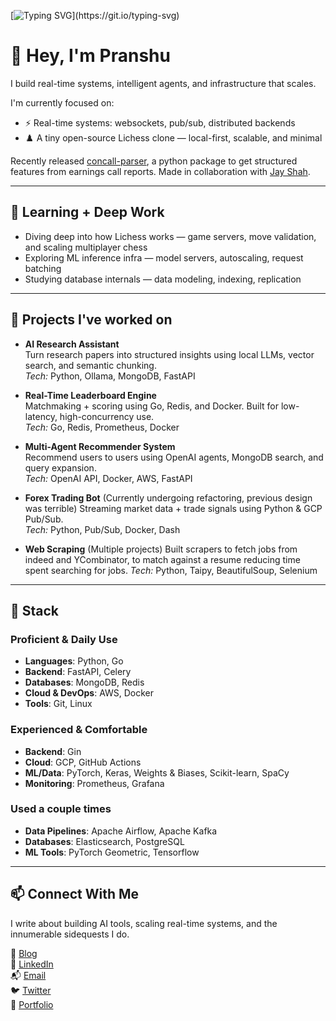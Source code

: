 [![Typing SVG](https://readme-typing-svg.demolab.com/?lines=Hi+there!)](https://git.io/typing-svg)

# 👋 Hey, I'm Pranshu

I build real-time systems, intelligent agents, and infrastructure that scales.


I'm currently focused on:
- ⚡ Real-time systems: websockets, pub/sub, distributed backends
- ♟️ A tiny open-source Lichess clone — local-first, scalable, and minimal


Recently released [concall-parser](https://pypi.org/project/concall-parser/), a python package to get structured features from earnings call reports. Made in collaboration with [Jay Shah](https://github.com/JS12540/).

---

## 🧠 Learning + Deep Work

- Diving deep into how Lichess works — game servers, move validation, and scaling multiplayer chess
- Exploring ML inference infra — model servers, autoscaling, request batching
- Studying database internals — data modeling, indexing, replication

---

## 🚀 Projects I've worked on
- **AI Research Assistant**  
  Turn research papers into structured insights using local LLMs, vector search, and semantic chunking.  
  _Tech:_ Python, Ollama, MongoDB, FastAPI

- **Real-Time Leaderboard Engine**  
  Matchmaking + scoring using Go, Redis, and Docker. Built for low-latency, high-concurrency use.  
  _Tech:_ Go, Redis, Prometheus, Docker

- **Multi-Agent Recommender System**  
  Recommend users to users using OpenAI agents, MongoDB search, and query expansion.  
  _Tech:_ OpenAI API, Docker, AWS, FastAPI

- **Forex Trading Bot**  (Currently undergoing refactoring, previous design was terrible)
  Streaming market data + trade signals using Python & GCP Pub/Sub.  
  _Tech:_ Python, Pub/Sub, Docker, Dash

- **Web Scraping** (Multiple projects)
  Built scrapers to fetch jobs from indeed and YCombinator, to match against a resume reducing time spent searching for jobs.
  _Tech:_ Python, Taipy, BeautifulSoup, Selenium

---

## 🧰 Stack

### Proficient & Daily Use
- **Languages**: Python, Go
- **Backend**: FastAPI, Celery
- **Databases**: MongoDB, Redis
- **Cloud & DevOps**: AWS, Docker
- **Tools**: Git, Linux

### Experienced & Comfortable
- **Backend**: Gin
- **Cloud**: GCP, GitHub Actions
- **ML/Data**: PyTorch, Keras, Weights & Biases, Scikit-learn, SpaCy
- **Monitoring**: Prometheus, Grafana

### Used a couple times
- **Data Pipelines**: Apache Airflow, Apache Kafka
- **Databases**: Elasticsearch, PostgreSQL
- **ML Tools**: PyTorch Geometric, Tensorflow

---

## **📫 Connect With Me**  

I write about building AI tools, scaling real-time systems, and the innumerable sidequests I do.

📘 [Blog](https://blog.pranshu-raj.me/)  
💼 [LinkedIn](https://www.linkedin.com/in/pranshuraj2004/)  
📬 [Email](mailto:pranshuraj65536@gmail.com)  
🐦 [Twitter](https://twitter.com/seigino99707047)  
🔗  [Portfolio](http://pranshu-raj.me/)
